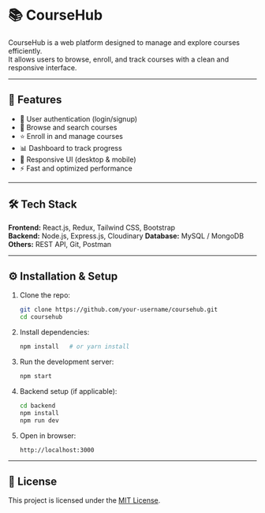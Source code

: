 # 📚 CourseHub

CourseHub is a web platform designed to manage and explore courses efficiently.  
It allows users to browse, enroll, and track courses with a clean and responsive interface.

---

## 🚀 Features
- 🔐 User authentication (login/signup)  
- 📖 Browse and search courses  
- ⭐ Enroll in and manage courses  
- 📊 Dashboard to track progress  
- 🎨 Responsive UI (desktop & mobile)  
- ⚡ Fast and optimized performance  

---

## 🛠️ Tech Stack
**Frontend:** React.js, Redux, Tailwind CSS, Bootstrap  
**Backend:** Node.js, Express.js, Cloudinary 
**Database:** MySQL / MongoDB  
**Others:** REST API, Git, Postman  

<!-- 
---

 ## 📸 Screenshots

Add your project screenshots here:  

### Home Page
![Home](./screenshots/home.png)

### Course Details
![Course Details](./screenshots/course-details.png)

### Dashboard
![Dashboard](./screenshots/dashboard.png)

*(Make sure you put images inside a `screenshots` folder in your repo for them to render correctly.)* -->

---

## ⚙️ Installation & Setup

1. Clone the repo:
   ```bash
   git clone https://github.com/your-username/coursehub.git
   cd coursehub
   ```

2. Install dependencies:
   ```bash
   npm install   # or yarn install
   ```

3. Run the development server:
   ```bash
   npm start
   ```

4. Backend setup (if applicable):
   ```bash
   cd backend
   npm install
   npm run dev
   ```

5. Open in browser:
   ```
   http://localhost:3000
   ```

---

## 📄 License
This project is licensed under the [MIT License](LICENSE).

